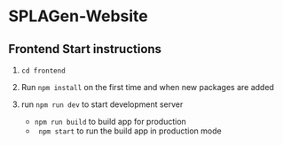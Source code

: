 # SPLAGen-Website

## Frontend Start instructions
1. `cd frontend`
2. Run `npm install` on the first time and when new packages are added
3. run `npm run dev` to start development server
   
   - `npm run build` to build app for production
   -  ` npm start` to run the build app in production mode